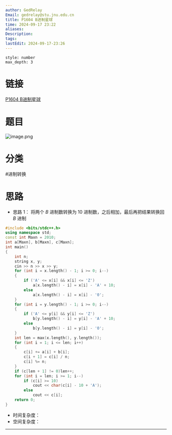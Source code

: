```yaml
---
author: GedRelay
Email: gedrelay@stu.jnu.edu.cn
title: P1604 B进制星球
time: 2024-09-17 23:22
aliases: 
Description: 
tags: 
lastEdit: 2024-09-17-23:26
---
```


```toc
style: number
max_depth: 3
```

# 链接
[P1604 B进制星球](https://www.luogu.com.cn/problem/P1604) 

# 题目
![image.png](https://ged-pic-bed.oss-cn-guangzhou.aliyuncs.com/img/202409172323267.png)


# 分类
#进制转换 

# 思路
- 思路 1：
将两个 ${B }$ 进制数转换为 ${10 }$ 进制数，之后相加，最后再把结果转换回 ${B }$ 进制 


```cpp
#include <bits/stdc++.h>
using namespace std;
const int Maxn = 2010;
int a[Maxn], b[Maxn], c[Maxn];
int main()
{
	int n;
	string x, y;
	cin >> n >> x >> y;
	for (int i = x.length() - 1; i >= 0; i--)
	{
		if ('A' <= x[i] && x[i] <= 'Z')
			a[x.length() - i] = x[i] - 'A' + 10;
		else
			a[x.length() - i] = x[i] - '0';
	}
	for (int i = y.length() - 1; i >= 0; i--)
	{
		if ('A' <= y[i] && y[i] <= 'Z')
			b[y.length() - i] = y[i] - 'A' + 10;
		else
			b[y.length() - i] = y[i] - '0';
	}
	int len = max(x.length(), y.length());
	for (int i = 1; i <= len; i++)
	{
		c[i] += a[i] + b[i];
		c[i + 1] = c[i] / n;
		c[i] %= n;
	}
	if (c[len + 1] != 0)len++;
	for (int i = len; i >= 1; i--)
		if (c[i] >= 10)
			cout << char(c[i] - 10 + 'A');
		else
			cout << c[i];
	return 0;
}
```


- 时间复杂度：
- 空间复杂度：


---

